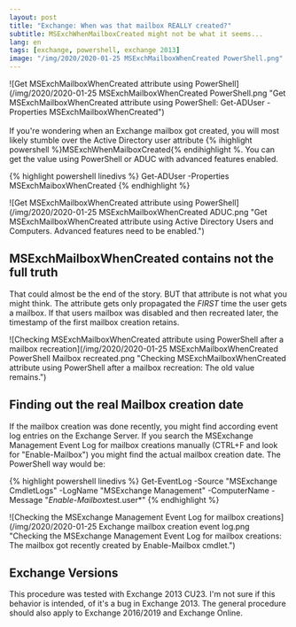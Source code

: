 ```yaml
---
layout: post
title: "Exchange: When was that mailbox REALLY created?"
subtitle: MSExchWhenMailboxCreated might not be what it seems...
lang: en
tags: [exchange, powershell, exchange 2013]
image: "/img/2020/2020-01-25 MSExchMailboxWhenCreated PowerShell.png"
---
```

![Get MSExchMailboxWhenCreated attribute using PowerShell](/img/2020/2020-01-25 MSExchMailboxWhenCreated PowerShell.png "Get MSExchMailboxWhenCreated attribute using PowerShell: Get-ADUser -Properties MSExchMailboxWhenCreated") <br /><br />
If you're wondering when an Exchange mailbox got created, you will most likely stumble over the Active Directory user attribute {% ihighlight powershell %}MSExchWhenMailboxCreated{% endihighlight %. You can get the value using PowerShell or ADUC with advanced features enabled.

{% highlight powershell linedivs %}
Get-ADUser -Properties MSExchMaiboxWhenCreated
{% endhighlight %}

![Get MSExchMailboxWhenCreated attribute using PowerShell](/img/2020/2020-01-25 MSExchMailboxWhenCreated ADUC.png "Get MSExchMailboxWhenCreated attribute using Active Directory Users and Computers. Advanced features need to be enabled.")

## MSExchMailboxWhenCreated contains not the full truth
That could almost be the end of the story. BUT that attribute is not what you might think. The attribute gets only propagated the *FIRST* time the user gets a mailbox. If that users mailbox was disabled and then recreated later, the timestamp of the first mailbox creation retains.

![Checking MSExchMailboxWhenCreated attribute using PowerShell after a mailbox recreation](/img/2020/2020-01-25 MSExchMailboxWhenCreated PowerShell Mailbox recreated.png "Checking MSExchMailboxWhenCreated attribute using PowerShell after a mailbox recreation: The old value remains.")

## Finding out the real Mailbox creation date
If the mailbox creation was done recently, you might find according event log entries on the Exchange Server. If you search the MSExchange Management Event Log for mailbox creations manually (CTRL+F and look for "Enable-Mailbox") you might find the actual mailbox creation date. The PowerShell way would be:

{% highlight powershell linedivs %}
Get-EventLog -Source "MSExchange CmdletLogs" -LogName "MSExchange Management" -ComputerName <Servername> -Message "*Enable-Mailbox*test.user*"
{% endhighlight %}

![Checking the MSExchange Management Event Log for mailbox creations](/img/2020/2020-01-25 Exchange mailbox creation event log.png "Checking the MSExchange Management Event Log for mailbox creations: The mailbox got recently created by Enable-Mailbox cmdlet.")

## Exchange Versions
This procedure was tested with Exchange 2013 CU23. I'm not sure if this behavior is intended, of it's a bug in Exchange 2013.
The general procedure should also apply to Exchange 2016/2019 and Exchange Online.

